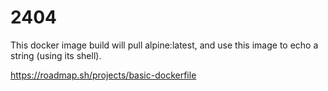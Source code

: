# 2404

This docker image build will pull alpine:latest, and use this image to echo a string (using its shell).


https://roadmap.sh/projects/basic-dockerfile
